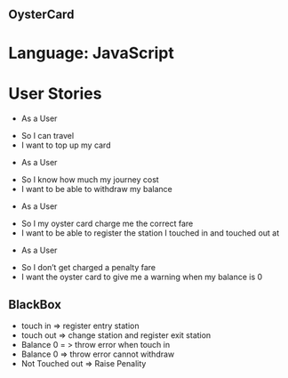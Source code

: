 ## OysterCard 

# Language: JavaScript 


# User Stories 

- As a User 
* So I can travel 
* I want to top up my card 


- As a User 
* So I know how much my journey cost
* I want to be able to withdraw my balance 

- As a User 
* So I my oyster card charge me the correct fare 
* I want to be able to register the station I touched in and touched out at 

- As a User 
* So I don’t get charged a penalty fare
* I want the oyster card to give me a warning when my balance is 0 

## BlackBox 

* touch in      => register entry station 
* touch out    => change station and register exit station 
* Balance 0 = > throw error when touch in
* Balance 0 => throw error cannot withdraw 
* Not Touched out => Raise Penality
